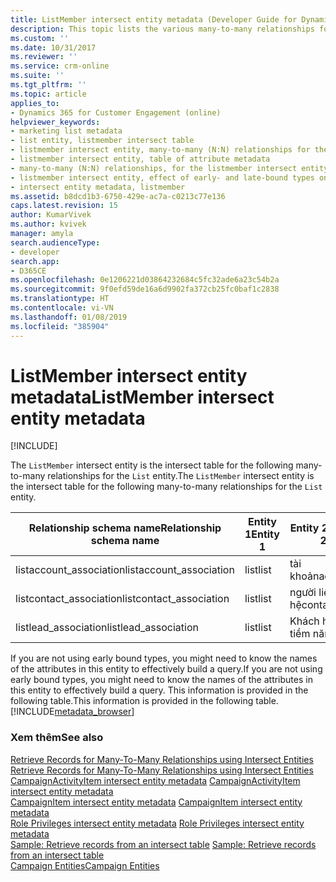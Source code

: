 ```yaml
---
title: ListMember intersect entity metadata (Developer Guide for Dynamics 365 for Customer Engagement)| MicrosoftDocs
description: This topic lists the various many-to-many relationships for the List entity for which the ListMember intersect entity is the intersect table
ms.custom: ''
ms.date: 10/31/2017
ms.reviewer: ''
ms.service: crm-online
ms.suite: ''
ms.tgt_pltfrm: ''
ms.topic: article
applies_to:
- Dynamics 365 for Customer Engagement (online)
helpviewer_keywords:
- marketing list metadata
- list entity, listmember intersect table
- listmember intersect entity, many-to-many (N:N) relationships for the list entity
- listmember intersect entity, table of attribute metadata
- many-to-many (N:N) relationships, for the listmember intersect entity
- listmember intersect entity, effect of early- and late-bound types on
- intersect entity metadata, listmember
ms.assetid: b8dcd1b3-6750-429e-ac7a-c0213c77e136
caps.latest.revision: 15
author: KumarVivek
ms.author: kvivek
manager: amyla
search.audienceType:
- developer
search.app:
- D365CE
ms.openlocfilehash: 0e1206221d03864232684c5fc32ade6a23c54b2a
ms.sourcegitcommit: 9f0efd59de16a6d9902fa372cb25fc0baf1c2838
ms.translationtype: HT
ms.contentlocale: vi-VN
ms.lasthandoff: 01/08/2019
ms.locfileid: "385904"
---
```

# <a name="listmember-intersect-entity-metadata"></a><span data-ttu-id="aac53-103">ListMember intersect entity metadata</span><span class="sxs-lookup"><span data-stu-id="aac53-103">ListMember intersect entity metadata</span></span>

[!INCLUDE[](../../includes/cc_applies_to_update_9_0_0.md)]

<span data-ttu-id="aac53-104">The `ListMember` intersect entity is the intersect table for the following many-to-many relationships for the `List` entity.</span><span class="sxs-lookup"><span data-stu-id="aac53-104">The `ListMember` intersect entity is the intersect table for the following many-to-many relationships for the `List` entity.</span></span>  
  
|<span data-ttu-id="aac53-105">Relationship schema name</span><span class="sxs-lookup"><span data-stu-id="aac53-105">Relationship schema name</span></span>|<span data-ttu-id="aac53-106">Entity 1</span><span class="sxs-lookup"><span data-stu-id="aac53-106">Entity 1</span></span>|<span data-ttu-id="aac53-107">Entity 2</span><span class="sxs-lookup"><span data-stu-id="aac53-107">Entity 2</span></span>|  
|------------------------------|--------------|--------------|  
|<span data-ttu-id="aac53-108">listaccount_association</span><span class="sxs-lookup"><span data-stu-id="aac53-108">listaccount_association</span></span>|<span data-ttu-id="aac53-109">list</span><span class="sxs-lookup"><span data-stu-id="aac53-109">list</span></span>|<span data-ttu-id="aac53-110">tài khoản</span><span class="sxs-lookup"><span data-stu-id="aac53-110">account</span></span>|  
|<span data-ttu-id="aac53-111">listcontact_association</span><span class="sxs-lookup"><span data-stu-id="aac53-111">listcontact_association</span></span>|<span data-ttu-id="aac53-112">list</span><span class="sxs-lookup"><span data-stu-id="aac53-112">list</span></span>|<span data-ttu-id="aac53-113">người liên hệ</span><span class="sxs-lookup"><span data-stu-id="aac53-113">contact</span></span>|  
|<span data-ttu-id="aac53-114">listlead_association</span><span class="sxs-lookup"><span data-stu-id="aac53-114">listlead_association</span></span>|<span data-ttu-id="aac53-115">list</span><span class="sxs-lookup"><span data-stu-id="aac53-115">list</span></span>|<span data-ttu-id="aac53-116">Khách hàng tiềm năng</span><span class="sxs-lookup"><span data-stu-id="aac53-116">lead</span></span>|  
  
 <span data-ttu-id="aac53-117">If you are not using early bound types, you might need to know the names of the attributes in this entity to effectively build a query.</span><span class="sxs-lookup"><span data-stu-id="aac53-117">If you are not using early bound types, you might need to know the names of the attributes in this entity to effectively build a query.</span></span> <span data-ttu-id="aac53-118">This information is provided in the following table.</span><span class="sxs-lookup"><span data-stu-id="aac53-118">This information is provided in the following table.</span></span> [!INCLUDE[metadata_browser](../../includes/metadata-browser.md)]  
  
### <a name="see-also"></a><span data-ttu-id="aac53-119">Xem thêm</span><span class="sxs-lookup"><span data-stu-id="aac53-119">See also</span></span>  
 <span data-ttu-id="aac53-120">[Retrieve Records for Many-To-Many Relationships using Intersect Entities](retrieve-records-many-to-many-relationships-intersect-entities.md) </span><span class="sxs-lookup"><span data-stu-id="aac53-120">[Retrieve Records for Many-To-Many Relationships using Intersect Entities](retrieve-records-many-to-many-relationships-intersect-entities.md) </span></span>  
 <span data-ttu-id="aac53-121">[CampaignActivityItem intersect entity metadata](campaignactivityitem-intersect-entity-metadata.md) </span><span class="sxs-lookup"><span data-stu-id="aac53-121">[CampaignActivityItem intersect entity metadata](campaignactivityitem-intersect-entity-metadata.md) </span></span>  
 <span data-ttu-id="aac53-122">[CampaignItem intersect entity metadata](campaignitem-intersect-entity-metadata.md) </span><span class="sxs-lookup"><span data-stu-id="aac53-122">[CampaignItem intersect entity metadata](campaignitem-intersect-entity-metadata.md) </span></span>  
 <span data-ttu-id="aac53-123">[Role Privileges intersect entity metadata](role-privileges-intersect-entity-metadata.md) </span><span class="sxs-lookup"><span data-stu-id="aac53-123">[Role Privileges intersect entity metadata](role-privileges-intersect-entity-metadata.md) </span></span>  
 <span data-ttu-id="aac53-124">[Sample: Retrieve records from an intersect table](sample-retrieve-records-intersect-table.md) </span><span class="sxs-lookup"><span data-stu-id="aac53-124">[Sample: Retrieve records from an intersect table](sample-retrieve-records-intersect-table.md) </span></span>  
 [<span data-ttu-id="aac53-125">Campaign Entities</span><span class="sxs-lookup"><span data-stu-id="aac53-125">Campaign Entities</span></span>](../campaign-entities.md)
